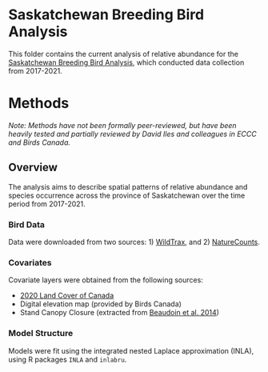 # Saskatchewan Breeding Bird Analysis

 This folder contains the current analysis of relative abundance for the [Saskatchewan Breeding Bird Analysis](https://sk.birdatlas.ca/), which conducted data collection from 2017-2021.
 
# Methods
 
 *Note: Methods have not been formally peer-reviewed, but have been heavily tested and partially reviewed by David Iles and colleagues in ECCC and Birds Canada.*
 
## Overview
  The analysis aims to describe spatial patterns of relative abundance and species occurrence across the province of Saskatchewan over the time period from 2017-2021.
  
### Bird Data
Data were downloaded from two sources: 1) [WildTrax](https://wildtrax.ca/), and 2) [NatureCounts](https://naturecounts.ca/).

### Covariates
Covariate layers were obtained from the following sources:

- [2020 Land Cover of Canada](https://open.canada.ca/data/en/dataset/ee1580ab-a23d-4f86-a09b-79763677eb47)
- Digital elevation map (provided by Birds Canada)
- Stand Canopy Closure (extracted from [Beaudoin et al. 2014](https://cdnsciencepub.com/doi/10.1139/cjfr-2013-0401))


### Model Structure

Models were fit using the integrated nested Laplace approximation (INLA), using R packages `INLA` and `inlabru`.  


